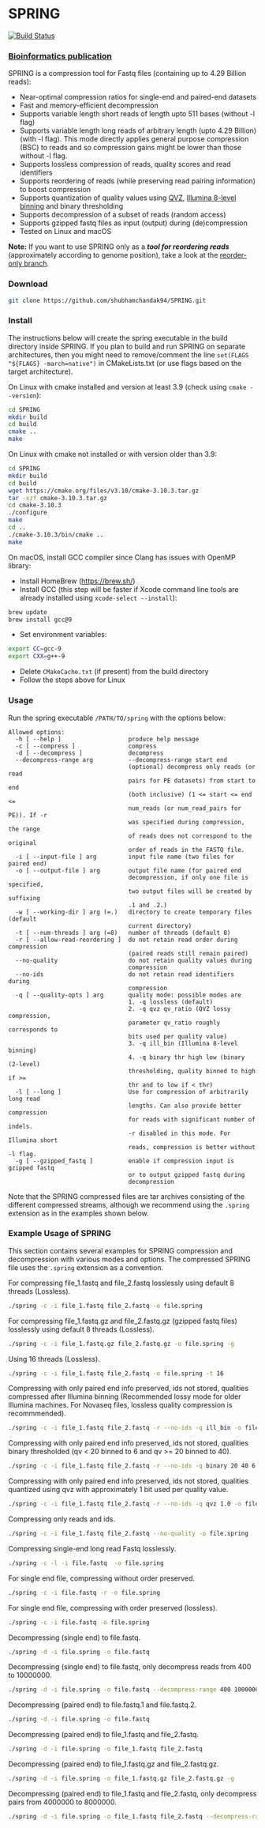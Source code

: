 # SPRING

[![Build Status](https://travis-ci.org/shubhamchandak94/Spring.svg?branch=master)](https://travis-ci.org/shubhamchandak94/Spring)
### [Bioinformatics publication](https://academic.oup.com/bioinformatics/advance-article/doi/10.1093/bioinformatics/bty1015/5232998?guestAccessKey=266a1378-4684-4f04-bb99-6febdf9d1fb9)

SPRING is a compression tool for Fastq files (containing up to 4.29 Billion reads):
- Near-optimal compression ratios for single-end and paired-end datasets
- Fast and memory-efficient decompression
- Supports variable length short reads of length upto 511 bases (without -l flag)
- Supports variable length long reads of arbitrary length (upto 4.29 Billion) (with -l flag). This mode directly applies general purpose compression (BSC) to reads and so compression gains might be lower than those without -l flag.
- Supports lossless compression of reads, quality scores and read identifiers
- Supports reordering of reads (while preserving read pairing information) to boost compression
- Supports quantization of quality values using [QVZ](https://github.com/mikelhernaez/qvz/), [Illumina 8-level binning](https://www.illumina.com/documents/products/whitepapers/whitepaper_datacompression.pdf) and binary thresholding
- Supports decompression of a subset of reads (random access)
- Supports gzipped fastq files as input (output) during (de)compression
- Tested on Linux and macOS

**Note:** If you want to use SPRING only as a ***tool for reordering reads*** (approximately according to genome position), take a look at the [reorder-only branch](https://github.com/shubhamchandak94/Spring/tree/reorder-only).

### Download
```bash
git clone https://github.com/shubhamchandak94/SPRING.git
```

### Install
The instructions below will create the spring executable in the build directory inside SPRING. If you plan to build and run SPRING on separate architectures, then you might need to remove/comment the line ```set(FLAGS "${FLAGS} -march=native")``` in CMakeLists.txt (or use flags based on the target architecture).

On Linux with cmake installed and version at least 3.9 (check using ```cmake --version```):
```bash
cd SPRING
mkdir build
cd build
cmake ..
make
```

On Linux with cmake not installed or with version older than 3.9:
```bash
cd SPRING
mkdir build
cd build
wget https://cmake.org/files/v3.10/cmake-3.10.3.tar.gz
tar -xzf cmake-3.10.3.tar.gz
cd cmake-3.10.3
./configure
make
cd ..
./cmake-3.10.3/bin/cmake ..
make
```

On macOS, install GCC compiler since Clang has issues with OpenMP library:
- Install HomeBrew (https://brew.sh/)
- Install GCC (this step will be faster if Xcode command line tools are already installed using ```xcode-select --install```):
```bash
brew update
brew install gcc@9
```
- Set environment variables:
```bash
export CC=gcc-9
export CXX=g++-9
```
- Delete ```CMakeCache.txt``` (if present) from the build directory
- Follow the steps above for Linux

### Usage
Run the spring executable ```/PATH/TO/spring``` with the options below:
```
Allowed options:
  -h [ --help ]                   produce help message
  -c [ --compress ]               compress
  -d [ --decompress ]             decompress
  --decompress-range arg          --decompress-range start end
                                  (optional) decompress only reads (or read 
                                  pairs for PE datasets) from start to end 
                                  (both inclusive) (1 <= start <= end <= 
                                  num_reads (or num_read_pairs for PE)). If -r 
                                  was specified during compression, the range 
                                  of reads does not correspond to the original 
                                  order of reads in the FASTQ file.
  -i [ --input-file ] arg         input file name (two files for paired end)
  -o [ --output-file ] arg        output file name (for paired end 
                                  decompression, if only one file is specified,
                                  two output files will be created by suffixing
                                  .1 and .2.)
  -w [ --working-dir ] arg (=.)   directory to create temporary files (default 
                                  current directory)
  -t [ --num-threads ] arg (=8)   number of threads (default 8)
  -r [ --allow-read-reordering ]  do not retain read order during compression 
                                  (paired reads still remain paired)
  --no-quality                    do not retain quality values during 
                                  compression
  --no-ids                        do not retain read identifiers during 
                                  compression
  -q [ --quality-opts ] arg       quality mode: possible modes are
                                  1. -q lossless (default)
                                  2. -q qvz qv_ratio (QVZ lossy compression, 
                                  parameter qv_ratio roughly corresponds to 
                                  bits used per quality value)
                                  3. -q ill_bin (Illumina 8-level binning)
                                  4. -q binary thr high low (binary (2-level) 
                                  thresholding, quality binned to high if >= 
                                  thr and to low if < thr)
  -l [ --long ]                   Use for compression of arbitrarily long read 
                                  lengths. Can also provide better compression 
                                  for reads with significant number of indels. 
                                  -r disabled in this mode. For Illumina short 
                                  reads, compression is better without -l flag.
  -g [ --gzipped_fastq ]          enable if compression input is gzipped fastq
                                  or to output gzipped fastq during
                                  decompression
```
Note that the SPRING compressed files are tar archives consisting of the different compressed streams, although we recommend using the `.spring` extension as in the examples shown below.

### Example Usage of SPRING
This section contains several examples for SPRING compression and decompression with various modes and options. The compressed SPRING file uses the `.spring` extension as a convention.

For compressing file_1.fastq and file_2.fastq losslessly using default 8 threads (Lossless).
```bash
./spring -c -i file_1.fastq file_2.fastq -o file.spring
```
For compressing file_1.fastq.gz and file_2.fastq.gz (gzipped fastq files) losslessly using default 8 threads (Lossless).
```bash
./spring -c -i file_1.fastq.gz file_2.fastq.gz -o file.spring -g
```
Using 16 threads (Lossless).
```bash
./spring -c -i file_1.fastq file_2.fastq -o file.spring -t 16
```
Compressing with only paired end info preserved, ids not stored, qualities compressed after Illumina binning (Recommended lossy mode for older Illumina machines. For Novaseq files, lossless quality compression is recommmended).
```bash
./spring -c -i file_1.fastq file_2.fastq -r --no-ids -q ill_bin -o file.spring
```
Compressing with only paired end info preserved, ids not stored, qualities binary thresholded (qv < 20 binned to 6 and qv >= 20 binned to 40).
```bash
./spring -c -i file_1.fastq file_2.fastq -r --no-ids -q binary 20 40 6 -o file.spring
```
Compressing with only paired end info preserved, ids not stored, qualities quantized using qvz with approximately 1 bit used per quality value.
```bash
./spring -c -i file_1.fastq file_2.fastq -r --no-ids -q qvz 1.0 -o file.spring
```
Compressing only reads and ids.
```bash
./spring -c -i file_1.fastq file_2.fastq --no-quality -o file.spring
```
Compressing single-end long read Fastq losslessly.
```bash
./spring -c -l -i file.fastq  -o file.spring
```
For single end file, compressing without order preserved.
```bash
./spring -c -i file.fastq -r -o file.spring
```
For single end file, compressing with order preserved (lossless).
```bash
./spring -c -i file.fastq -o file.spring
```
Decompressing (single end) to file.fastq.
```bash
./spring -d -i file.spring -o file.fastq
```
Decompressing (single end) to file.fastq, only decompress reads from 400 to 10000000.
```bash
./spring -d -i file.spring -o file.fastq --decompress-range 400 1000000
```
Decompressing (paired end) to file.fastq.1 and file.fastq.2.
```bash
./spring -d -i file.spring -o file.fastq
```
Decompressing (paired end) to file_1.fastq and file_2.fastq.
```bash
./spring -d -i file.spring -o file_1.fastq file_2.fastq
```
Decompressing (paired end) to file_1.fastq.gz and file_2.fastq.gz.
```bash
./spring -d -i file.spring -o file_1.fastq.gz file_2.fastq.gz -g
```
Decompressing (paired end) to file_1.fastq and file_2.fastq, only decompress pairs from 4000000 to 8000000.
```bash
./spring -d -i file.spring -o file_1.fastq file_2.fastq --decompress-range 4000000 8000000
```
